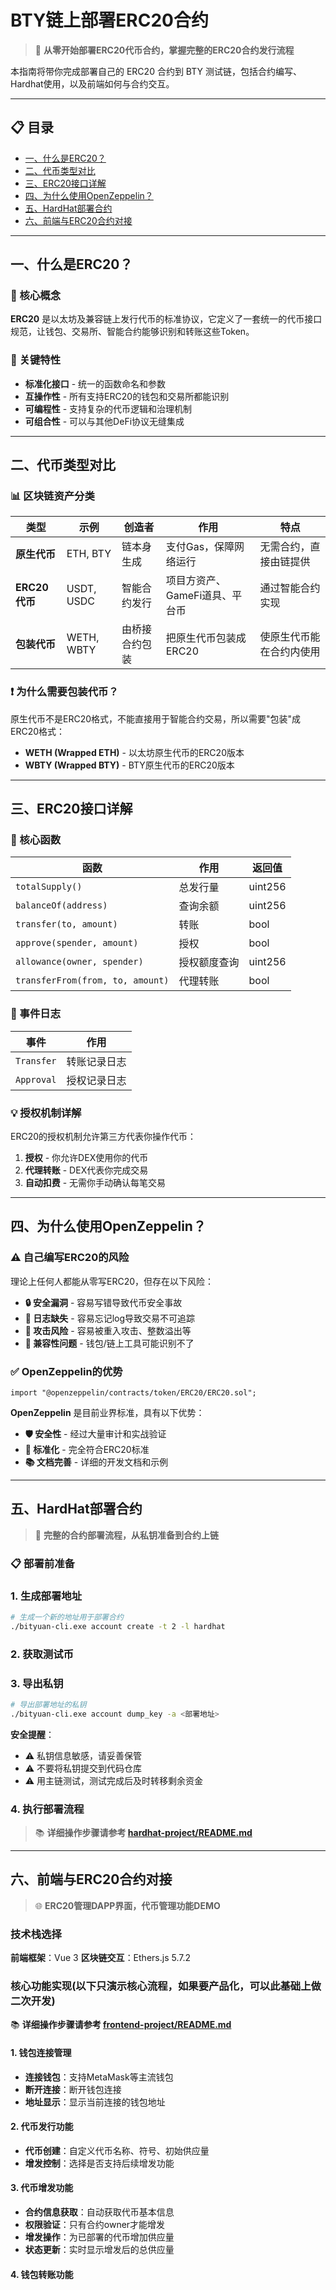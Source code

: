 # BTY链上部署ERC20合约

> 🚀 **从零开始部署ERC20代币合约，掌握完整的ERC20合约发行流程**

本指南将带你完成部署自己的 ERC20 合约到 BTY 测试链，包括合约编写、Hardhat使用，以及前端如何与合约交互。

---

## 📋 目录

- [一、什么是ERC20？](#一什么是erc20)
- [二、代币类型对比](#二代币类型对比)
- [三、ERC20接口详解](#三erc20接口详解)
- [四、为什么使用OpenZeppelin？](#四为什么使用openzeppelin)
- [五、HardHat部署合约](#五HardHat部署合约)
- [六、前端与ERC20合约对接](#六前端与erc20合约对接)

---

## 一、什么是ERC20？

### 🎯 核心概念

**ERC20** 是以太坊及兼容链上发行代币的标准协议，它定义了一套统一的代币接口规范，让钱包、交易所、智能合约能够识别和转账这些Token。

### 🔑 关键特性

- **标准化接口** - 统一的函数命名和参数
- **互操作性** - 所有支持ERC20的钱包和交易所都能识别
- **可编程性** - 支持复杂的代币逻辑和治理机制
- **可组合性** - 可以与其他DeFi协议无缝集成

---

## 二、代币类型对比

### 📊 区块链资产分类

| 类型 | 示例 | 创造者 | 作用 | 特点 |
|------|------|--------|------|------|
| **原生代币** | ETH, BTY | 链本身生成 | 支付Gas，保障网络运行 | 无需合约，直接由链提供 |
| **ERC20代币** | USDT, USDC | 智能合约发行 | 项目方资产、GameFi道具、平台币 | 通过智能合约实现 |
| **包装代币** | WETH, WBTY | 由桥接合约包装 | 把原生代币包装成ERC20 | 使原生代币能在合约内使用 |

### ❗ 为什么需要包装代币？

原生代币不是ERC20格式，不能直接用于智能合约交易，所以需要"包装"成ERC20格式：

- **WETH (Wrapped ETH)** - 以太坊原生代币的ERC20版本
- **WBTY (Wrapped BTY)** - BTY原生代币的ERC20版本

---

## 三、ERC20接口详解

### 🔧 核心函数

| 函数 | 作用 | 返回值 |
|------|------|--------|
| `totalSupply()` | 总发行量 |  uint256 |
| `balanceOf(address)` | 查询余额 | uint256 |
| `transfer(to, amount)` | 转账 |  bool |
| `approve(spender, amount)` | 授权 |  bool |
| `allowance(owner, spender)` | 授权额度查询 |  uint256 |
| `transferFrom(from, to, amount)` | 代理转账 |  bool |

### 📝 事件日志

| 事件 | 作用 | 
|------|------|
| `Transfer` | 转账记录日志 | 
| `Approval` | 授权记录日志 | 

### 💡 授权机制详解

ERC20的授权机制允许第三方代表你操作代币：

1. **授权** - 你允许DEX使用你的代币
2. **代理转账** - DEX代表你完成交易
3. **自动扣费** - 无需你手动确认每笔交易

---

## 四、为什么使用OpenZeppelin？

### ⚠️ 自己编写ERC20的风险

理论上任何人都能从零写ERC20，但存在以下风险：

- **🔒 安全漏洞** - 容易写错导致代币安全事故
- **📝 日志缺失** - 容易忘记log导致交易不可追踪
- **🎯 攻击风险** - 容易被重入攻击、整数溢出等
- **🔌 兼容性问题** - 钱包/链上工具可能识别不了

### ✅ OpenZeppelin的优势

```solidity
import "@openzeppelin/contracts/token/ERC20/ERC20.sol";
```

**OpenZeppelin** 是目前业界标准，具有以下优势：

- **🛡️ 安全性** - 经过大量审计和实战验证
- **🔧 标准化** - 完全符合ERC20标准
- **📚 文档完善** - 详细的开发文档和示例

---

## 五、HardHat部署合约

> 🚀 **完整的合约部署流程，从私钥准备到合约上链**

### 📋 部署前准备

### 1. 生成部署地址

```bash
# 生成一个新的地址用于部署合约
./bityuan-cli.exe account create -t 2 -l hardhat
```

### 2. 获取测试币

### 3. 导出私钥

```bash
# 导出部署地址的私钥
./bityuan-cli.exe account dump_key -a <部署地址>
```

**安全提醒**：
- ⚠️ 私钥信息敏感，请妥善保管
- ⚠️ 不要将私钥提交到代码仓库
- ⚠️ 用主链测试，测试完成后及时转移剩余资金

### 4. 执行部署流程

> 📚 **详细操作步骤请参考 [hardhat-project/README.md](./hardhat-project/README.md)**

---

## 六、前端与ERC20合约对接

> 🌐 **ERC20管理DAPP界面，代币管理功能DEMO**

### 技术栈选择

**前端框架**：Vue 3
**区块链交互**：Ethers.js 5.7.2

### 核心功能实现(以下只演示核心流程，如果要产品化，可以此基础上做二次开发)

 📚 **详细操作步骤请参考 [frontend-project/README.md](./frontend-project/README.md)**

#### 1. 钱包连接管理
- **连接钱包**：支持MetaMask等主流钱包
- **断开连接**：断开钱包连接
- **地址显示**：显示当前连接的钱包地址

#### 2. 代币发行功能
- **代币创建**：自定义代币名称、符号、初始供应量
- **增发控制**：选择是否支持后续增发功能

#### 3. 代币增发功能
- **合约信息获取**：自动获取代币基本信息
- **权限验证**：只有合约owner才能增发
- **增发操作**：为已部署的代币增加供应量
- **状态更新**：实时显示增发后的总供应量

#### 4. 钱包转账功能

